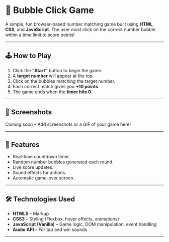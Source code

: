 # 🎯 Bubble Click Game

A simple, fun browser-based number matching game built using **HTML**, **CSS**, and **JavaScript**. The user must click on the correct number bubble within a time limit to score points!

---

## 🕹️ How to Play

1. Click the **"Start"** button to begin the game.
2. A **target number** will appear at the top.
3. Click on the bubbles matching the target number.
4. Each correct match gives you **+10 points**.
5. The game ends when the **timer hits 0**.

---

## 📸 Screenshots

*Coming soon* – Add screenshots or a GIF of your game here!

---

## 🚀 Features

- Real-time countdown timer.
- Random number bubbles generated each round.
- Live score updates.
- Sound effects for actions.
- Automatic game-over screen.

---

## 🛠️ Technologies Used

- **HTML5** – Markup
- **CSS3** – Styling (Flexbox, hover effects, animations)
- **JavaScript (Vanilla)** – Game logic, DOM manipulation, event handling
- **Audio API** – For tap and win sounds

---


